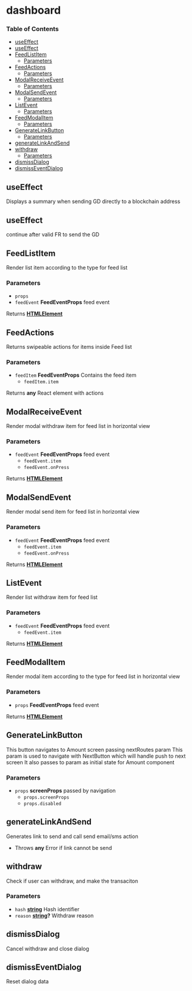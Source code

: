 # dashboard

### Table of Contents

* [useEffect](dashboard.md#useeffect)
* [useEffect](dashboard.md#useeffect-1)
* [FeedListItem](dashboard.md#feedlistitem)
  * [Parameters](dashboard.md#parameters)
* [FeedActions](dashboard.md#feedactions)
  * [Parameters](dashboard.md#parameters-1)
* [ModalReceiveEvent](dashboard.md#modalreceiveevent)
  * [Parameters](dashboard.md#parameters-2)
* [ModalSendEvent](dashboard.md#modalsendevent)
  * [Parameters](dashboard.md#parameters-3)
* [ListEvent](dashboard.md#listevent)
  * [Parameters](dashboard.md#parameters-4)
* [FeedModalItem](dashboard.md#feedmodalitem)
  * [Parameters](dashboard.md#parameters-5)
* [GenerateLinkButton](dashboard.md#generatelinkbutton)
  * [Parameters](dashboard.md#parameters-6)
* [generateLinkAndSend](dashboard.md#generatelinkandsend)
* [withdraw](dashboard.md#withdraw)
  * [Parameters](dashboard.md#parameters-7)
* [dismissDialog](dashboard.md#dismissdialog)
* [dismissEventDialog](dashboard.md#dismisseventdialog)

## useEffect

Displays a summary when sending GD directly to a blockchain address

## useEffect

continue after valid FR to send the GD

## FeedListItem

Render list item according to the type for feed list

### Parameters

* `props`  
* `feedEvent` **FeedEventProps** feed event

Returns [**HTMLElement**](https://developer.mozilla.org/docs/Web/HTML/Element)

## FeedActions

Returns swipeable actions for items inside Feed list

### Parameters

* `feedItem` **FeedEventProps** Contains the feed item
  * `feedItem.item`  

Returns **any** React element with actions

## ModalReceiveEvent

Render modal withdraw item for feed list in horizontal view

### Parameters

* `feedEvent` **FeedEventProps** feed event
  * `feedEvent.item`  
  * `feedEvent.onPress`  

Returns [**HTMLElement**](https://developer.mozilla.org/docs/Web/HTML/Element)

## ModalSendEvent

Render modal send item for feed list in horizontal view

### Parameters

* `feedEvent` **FeedEventProps** feed event
  * `feedEvent.item`  
  * `feedEvent.onPress`  

Returns [**HTMLElement**](https://developer.mozilla.org/docs/Web/HTML/Element)

## ListEvent

Render list withdraw item for feed list

### Parameters

* `feedEvent` **FeedEventProps** feed event
  * `feedEvent.item`  

Returns [**HTMLElement**](https://developer.mozilla.org/docs/Web/HTML/Element)

## FeedModalItem

Render modal item according to the type for feed list in horizontal view

### Parameters

* `props` **FeedEventProps** feed event

Returns [**HTMLElement**](https://developer.mozilla.org/docs/Web/HTML/Element)

## GenerateLinkButton

This button navigates to Amount screen passing nextRoutes param This param is used to navigate with NextButton which will handle push to next screen It also passes to param as initial state for Amount component

### Parameters

* `props` **screenProps** passed by navigation
  * `props.screenProps`  
  * `props.disabled`  

## generateLinkAndSend

Generates link to send and call send email/sms action

* Throws **any** Error if link cannot be send

## withdraw

Check if user can withdraw, and make the transaciton

### Parameters

* `hash` [**string**](https://developer.mozilla.org/docs/Web/JavaScript/Reference/Global_Objects/String) Hash identifier
* `reason` [**string**](https://developer.mozilla.org/docs/Web/JavaScript/Reference/Global_Objects/String)**?** Withdraw reason

## dismissDialog

Cancel withdraw and close dialog

## dismissEventDialog

Reset dialog data

